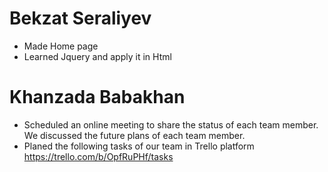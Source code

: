 # Bekzat Seraliyev
* Made Home  page
* Learned Jquery and apply it in Html
# Khanzada Babakhan
* Scheduled an online meeting to share the status of each team member. We discussed the future plans of each team member.
* Planed the following tasks of our team in Trello platform https://trello.com/b/OpfRuPHf/tasks
